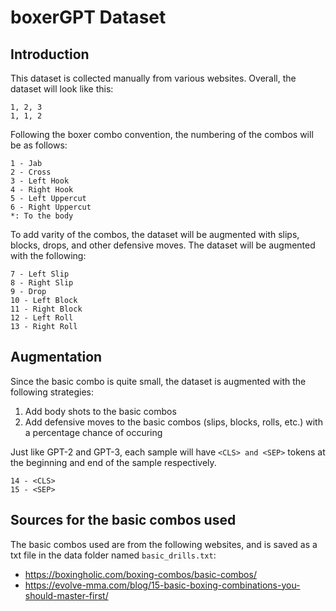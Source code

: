 # boxerGPT Dataset 

## Introduction
This dataset is collected manually from various websites. Overall, the dataset will look like this:

```
1, 2, 3
1, 1, 2
```

Following the boxer combo convention, the numbering of the combos will be as follows:

```
1 - Jab
2 - Cross
3 - Left Hook
4 - Right Hook
5 - Left Uppercut
6 - Right Uppercut
*: To the body
```

To add varity of the combos, the dataset will be augmented with slips, blocks, drops, and other defensive moves. The dataset will be augmented with the following:

```
7 - Left Slip
8 - Right Slip
9 - Drop
10 - Left Block
11 - Right Block
12 - Left Roll
13 - Right Roll
```

## Augmentation
Since the basic combo is quite small, the dataset is augmented with the following strategies:
1. Add body shots to the basic combos
2. Add defensive moves to the basic combos (slips, blocks, rolls, etc.) with a percentage chance of occuring

Just like GPT-2 and GPT-3, each sample will have `<CLS> and <SEP>` tokens at the beginning and end of the sample respectively.
```
14 - <CLS>
15 - <SEP>
```

## Sources for the basic combos used
The basic combos used are from the following websites, and is saved as a txt file in the data folder named `basic_drills.txt`:
- https://boxingholic.com/boxing-combos/basic-combos/
- https://evolve-mma.com/blog/15-basic-boxing-combinations-you-should-master-first/
